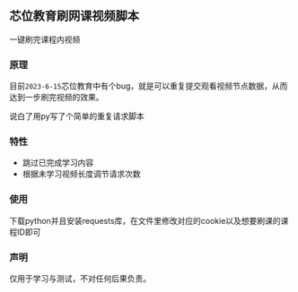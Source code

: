 ## 芯位教育刷网课视频脚本
一键刷完课程内视频

### 原理
目前`2023-6-15`芯位教育中有个bug，就是可以重复提交观看视频节点数据，从而达到一步刷完视频的效果。

说白了用py写了个简单的重复请求脚本

### 特性
- 跳过已完成学习内容
- 根据未学习视频长度调节请求次数

### 使用
下载python并且安装requests库，在文件里修改对应的cookie以及想要刷课的课程ID即可


### 声明
仅用于学习与测试，不对任何后果负责。
